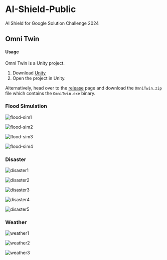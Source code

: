 # AI-Shield-Public

AI Shield for Google Solution Challenge 2024

## Omni Twin

#### Usage

Omni Twin is a Unity project.

1. Download [Unity](https://unity.com/download)
2. Open the project in Unity.

Alternatively, head over to the [release](https://github.com/kennethng2168/AI-Shield-Public/releases) page and download the `OmniTwin.zip` file which contains the `OmniTwin.exe` binary.

### Flood Simulation

![flood-sim1](./Screenshots/OmniTwin/flood-sim1.png)

![flood-sim2](./Screenshots/OmniTwin/flood-sim2.png)

![flood-sim3](./Screenshots/OmniTwin/flood-sim3.png)

![flood-sim4](./Screenshots/OmniTwin/flood-sim4.png)

### Disaster

![disaster1](./Screenshots/OmniTwin/disaster1.png)

![disaster2](./Screenshots/OmniTwin/disaster2.png)

![disaster3](./Screenshots/OmniTwin/disaster3.png)

![disaster4](./Screenshots/OmniTwin/disaster4.png)

![disaster5](./Screenshots/OmniTwin/disaster5.png)

### Weather

![weather1](./Screenshots/OmniTwin/weather1.png)

![weather2](./Screenshots/OmniTwin/weather2.png)

![weather3](./Screenshots/OmniTwin/weather3.png)
